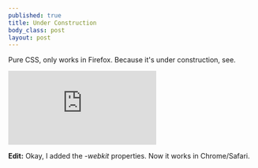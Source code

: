 ```yaml
--- 
published: true
title: Under Construction
body_class: post
layout: post
---
```


Pure CSS, only works in Firefox. Because it's under construction, see.

<iframe src="http://jsfiddle.net/5DQn6/7/embedded/result" frameborder="0">
</iframe>

**Edit:** Okay, I added the *-webkit* properties. Now it works in Chrome/Safari.
